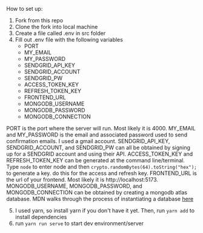 How to set up:

1. Fork from this repo
2. Clone the fork into local machine
3. Create a file called .env in src folder
4. Fill out .env file with the following variables
    - PORT
    - MY_EMAIL
    - MY_PASSWORD 
    - SENDGRID_API_KEY
    - SENDGRID_ACCOUNT
    - SENDGRID_PW
    - ACCESS_TOKEN_KEY
    - REFRESH_TOKEN_KEY
    - FRONTEND_URL
    - MONGODB_USERNAME
    - MONGODB_PASSWORD
    - MONGODB_CONNECTION

PORT is the port where the server will run. Most likely it is 4000.
MY_EMAIL and MY_PASSWORD is the email and associated password used to send confirmation emails. I used a gmail account.
SENDGRID_API_KEY, SENDGRID_ACCOUNT, and SENDGRID_PW can all be obtained by signing up for a SENDGRID account
and using their API.
ACCESS_TOKEN_KEY and REFRESH_TOKEN_KEY can be generated at the command line/terminal. Type `node` to enter
node and then `crypto.randomBytes(64).toString("hex");` to generate a key. do this for the access and refresh key.
FRONTEND_URL is the url of your frontend. Most likely it is http://localhost:5173.
MONGODB_USERNAME, MONGODB_PASSWORD, and MONGODB_CONNECTION can be obtained by creating a mongodb atlas
database. MDN walks through the process of instantiating a database [here](https://developer.mozilla.org/en-US/docs/Learn/Server-side/Express_Nodejs/mongoose)

5. I used yarn, so install yarn if you don't have it yet. Then, run `yarn add` to install dependencies
6. run `yarn run serve` to start dev environment/server